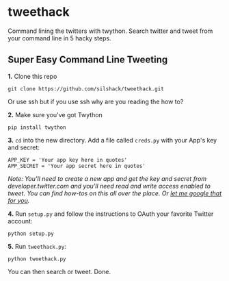 tweethack
=========

Command lining the twitters with twython.  Search twitter and tweet from your command line in 5 hacky steps.

## Super Easy Command Line Tweeting

**1.** Clone this repo

```
git clone https://github.com/silshack/tweethack.git
```

Or use ssh but if you use ssh why are you reading the how to?

**2.** Make sure you've got Twython

```
pip install twython
```

**3.** `cd` into the new directory. Add a file called `creds.py` with your App's key and secret:

```
APP_KEY = 'Your app key here in quotes'
APP_SECRET = 'Your app secret here in quotes'
```


*Note: You'll need to create a new app and get the key and secret from developer.twitter.com and you'll need read and write access enabled to tweet.  You can find how-tos on this all over the place.  Or [let me google that for you](http://iag.me/socialmedia/how-to-create-a-twitter-app-in-8-easy-steps/).*

**4.** Run `setup.py` and follow the instructions to OAuth your favorite Twitter account:

```
python setup.py
```

**5.** Run `tweethack.py`:

```
python tweethack.py
```

You can then search or tweet.  Done.
